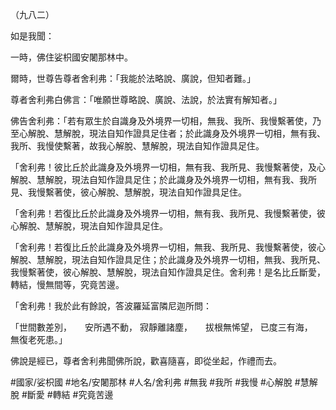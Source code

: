 （九八二）

如是我聞：

一時，佛住娑枳國安闍那林中。

爾時，世尊告尊者舍利弗：「我能於法略說、廣說，但知者難。」

尊者舍利弗白佛言：「唯願世尊略說、廣說、法說，於法實有解知者。」

佛告舍利弗：「若有眾生於自識身及外境界一切相，無我、我所、我慢繫著使，乃至心解脫、慧解脫，現法自知作證具足住者；於此識身及外境界一切相，無有我、我所、我慢使繫著，故我心解脫、慧解脫，現法自知作證具足住。

「舍利弗！彼比丘於此識身及外境界一切相，無有我、我所見、我慢繫著使，及心解脫、慧解脫，現法自知作證具足住；於此識身及外境界一切相，無有我、我所見、我慢繫著使，彼心解脫、慧解脫，現法自知作證具足住。

「舍利弗！若復比丘於此識身及外境界一切相，無有我、我所見、我慢繫著使，彼心解脫、慧解脫，現法自知作證具足住。

「舍利弗！若復比丘於此識身及外境界一切相，無我、我所見、我慢繫著使，彼心解脫、慧解脫，現法自知作證具足住；於此識身及外境界一切相，無我、我所見、我慢繫著使，彼心解脫、慧解脫，現法自知作證具足住。舍利弗！是名比丘斷愛，轉結，慢無間等，究竟苦邊。

「舍利弗！我於此有餘說，答波羅延富隣尼迦所問：

「世間數差別，　　安所遇不動，
寂靜離諸塵，　　拔根無悕望，
已度三有海，　　無復老死患。」

佛說是經已，尊者舍利弗聞佛所說，歡喜隨喜，即從坐起，作禮而去。

#國家/娑枳國
#地名/安闍那林
#人名/舍利弗
#無我
#我所
#我慢
#心解脫
#慧解脫
#斷愛
#轉結
#究竟苦邊

